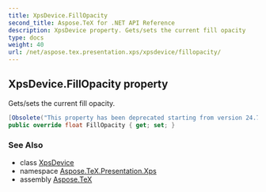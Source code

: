 ```yaml
---
title: XpsDevice.FillOpacity
second_title: Aspose.TeX for .NET API Reference
description: XpsDevice property. Gets/sets the current fill opacity
type: docs
weight: 40
url: /net/aspose.tex.presentation.xps/xpsdevice/fillopacity/
---
```

## XpsDevice.FillOpacity property

Gets/sets the current fill opacity.

```csharp
[Obsolete("This property has been deprecated starting from version 24.7 and will be hidden in version 24.10.")]
public override float FillOpacity { get; set; }
```

### See Also

* class [XpsDevice](../)
* namespace [Aspose.TeX.Presentation.Xps](../../xpsdevice/)
* assembly [Aspose.TeX](../../../)


